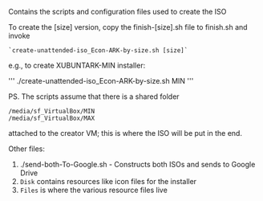 Contains the scripts and configuration files used to create the ISO

To create the [size] version, copy the finish-[size].sh file to finish.sh and invoke 

	`create-unattended-iso_Econ-ARK-by-size.sh [size]`
	
e.g., to create XUBUNTARK-MIN installer:

'''
	./create-unattended-iso_Econ-ARK-by-size.sh MIN
'''	

PS. The scripts assume that there is a shared folder

	/media/sf_VirtualBox/MIN
	/media/sf_VirtualBox/MAX
	
attached to the creator VM; this is where the ISO will be put in the end.

Other files:

1. ./send-both-To-Google.sh - Constructs both ISOs and sends to Google Drive
1. `Disk` contains resources like icon files for the installer 
1. `Files` is where the various resource files live 
